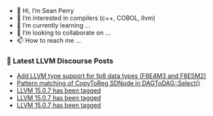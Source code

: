 - 👋 Hi, I’m Sean Perry
- 👀 I’m interested in compilers (c++, COBOL, llvm)
- 🌱 I’m currently learning ...
- 💞️ I’m looking to collaborate on ...
- 📫 How to reach me ...

<!---
s66perry/s66perry is a ✨ special ✨ repository because its `README.md` (this file) appears on your GitHub profile.
You can click the Preview link to take a look at your changes.
--->
### 📕 Latest LLVM Discourse Posts

<!-- DISCOURSE-LLVM:START -->
- [Add LLVM type support for fp8 data types &lpar;F8E4M3 and F8E5M2&rpar;](https://discourse.llvm.org/t/add-llvm-type-support-for-fp8-data-types-f8e4m3-and-f8e5m2/67598#post_11)
- [Pattern matching of CopyToReg SDNode in DAGToDAG::Select&lpar;&rpar;](https://discourse.llvm.org/t/pattern-matching-of-copytoreg-sdnode-in-dagtodag-select/67684#post_2)
- [LLVM 15.0.7 has been tagged](https://discourse.llvm.org/t/llvm-15-0-7-has-been-tagged/67637#post_6)
- [LLVM 15.0.7 has been tagged](https://discourse.llvm.org/t/llvm-15-0-7-has-been-tagged/67637#post_5)
- [LLVM 15.0.7 has been tagged](https://discourse.llvm.org/t/llvm-15-0-7-has-been-tagged/67637#post_4)
<!-- DISCOURSE-LLVM:END -->
